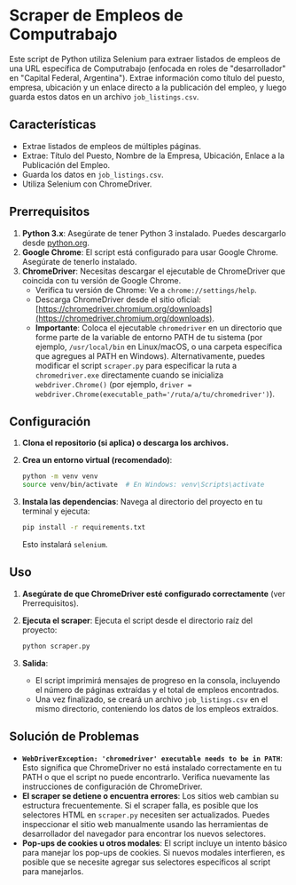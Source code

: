# Scraper de Empleos de Computrabajo

Este script de Python utiliza Selenium para extraer listados de empleos de una URL específica de Computrabajo (enfocada en roles de "desarrollador" en "Capital Federal, Argentina"). Extrae información como título del puesto, empresa, ubicación y un enlace directo a la publicación del empleo, y luego guarda estos datos en un archivo `job_listings.csv`.

## Características

- Extrae listados de empleos de múltiples páginas.
- Extrae: Título del Puesto, Nombre de la Empresa, Ubicación, Enlace a la Publicación del Empleo.
- Guarda los datos en `job_listings.csv`.
- Utiliza Selenium con ChromeDriver.

## Prerrequisitos

1.  **Python 3.x**: Asegúrate de tener Python 3 instalado. Puedes descargarlo desde [python.org](https://www.python.org/).
2.  **Google Chrome**: El script está configurado para usar Google Chrome. Asegúrate de tenerlo instalado.
3.  **ChromeDriver**: Necesitas descargar el ejecutable de ChromeDriver que coincida con tu versión de Google Chrome.
    *   Verifica tu versión de Chrome: Ve a `chrome://settings/help`.
    *   Descarga ChromeDriver desde el sitio oficial: [https://chromedriver.chromium.org/downloads](https://chromedriver.chromium.org/downloads).
    *   **Importante**: Coloca el ejecutable `chromedriver` en un directorio que forme parte de la variable de entorno PATH de tu sistema (por ejemplo, `/usr/local/bin` en Linux/macOS, o una carpeta específica que agregues al PATH en Windows). Alternativamente, puedes modificar el script `scraper.py` para especificar la ruta a `chromedriver.exe` directamente cuando se inicializa `webdriver.Chrome()` (por ejemplo, `driver = webdriver.Chrome(executable_path='/ruta/a/tu/chromedriver')`).

## Configuración

1.  **Clona el repositorio (si aplica) o descarga los archivos.**

2.  **Crea un entorno virtual (recomendado)**:
    ```bash
    python -m venv venv
    source venv/bin/activate  # En Windows: venv\Scripts\activate
    ```

3.  **Instala las dependencias**:
    Navega al directorio del proyecto en tu terminal y ejecuta:
    ```bash
    pip install -r requirements.txt
    ```
    Esto instalará `selenium`.

## Uso

1.  **Asegúrate de que ChromeDriver esté configurado correctamente** (ver Prerrequisitos).

2.  **Ejecuta el scraper**:
    Ejecuta el script desde el directorio raíz del proyecto:
    ```bash
    python scraper.py
    ```

3.  **Salida**:
    *   El script imprimirá mensajes de progreso en la consola, incluyendo el número de páginas extraídas y el total de empleos encontrados.
    *   Una vez finalizado, se creará un archivo `job_listings.csv` en el mismo directorio, conteniendo los datos de los empleos extraídos.

## Solución de Problemas

*   **`WebDriverException: 'chromedriver' executable needs to be in PATH`**: Esto significa que ChromeDriver no está instalado correctamente en tu PATH o que el script no puede encontrarlo. Verifica nuevamente las instrucciones de configuración de ChromeDriver.
*   **El scraper se detiene o encuentra errores**: Los sitios web cambian su estructura frecuentemente. Si el scraper falla, es posible que los selectores HTML en `scraper.py` necesiten ser actualizados. Puedes inspeccionar el sitio web manualmente usando las herramientas de desarrollador del navegador para encontrar los nuevos selectores.
*   **Pop-ups de cookies u otros modales**: El script incluye un intento básico para manejar los pop-ups de cookies. Si nuevos modales interfieren, es posible que se necesite agregar sus selectores específicos al script para manejarlos.
